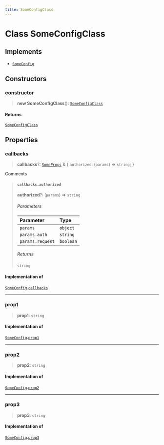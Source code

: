 ```yaml
---
title: SomeConfigClass
---
```


# Class SomeConfigClass

## Implements

- [`SomeConfig`](../interfaces/interface.SomeConfig.md)

## Constructors

### constructor

> **new SomeConfigClass**(): [`SomeConfigClass`](class.SomeConfigClass.md)

#### Returns

[`SomeConfigClass`](class.SomeConfigClass.md)

## Properties

### callbacks

> **callbacks**?: [`SomeProps`](../group-1/interface.SomeProps.md) & \{
  `authorized`: (`params`) => `string`;
 }

Comments

> #### `callbacks.authorized`
>
> **authorized**?: (`params`) => `string`
>
> ##### Parameters
>
>
> | Parameter | Type |
> | :------ | :------ |
> | `params` | `object` |
> | `params.auth` | `string` |
> | `params.request` | `boolean` |
>
>
> ##### Returns
>
> `string`
>
>
>
>

#### Implementation of

[`SomeConfig`](../interfaces/interface.SomeConfig.md).[`callbacks`](../interfaces/interface.SomeConfig.md#callbacks)

***

### prop1

> **prop1**: `string`

#### Implementation of

[`SomeConfig`](../interfaces/interface.SomeConfig.md).[`prop1`](../interfaces/interface.SomeConfig.md#prop1)

***

### prop2

> **prop2**: `string`

#### Implementation of

[`SomeConfig`](../interfaces/interface.SomeConfig.md).[`prop2`](../interfaces/interface.SomeConfig.md#prop2)

***

### prop3

> **prop3**: `string`

#### Implementation of

[`SomeConfig`](../interfaces/interface.SomeConfig.md).[`prop3`](../interfaces/interface.SomeConfig.md#prop3)
